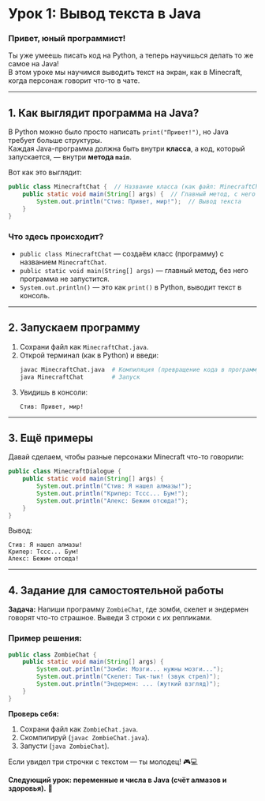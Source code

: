 # **Урок 1: Вывод текста в Java**  
### **Привет, юный программист!**  

Ты уже умеешь писать код на Python, а теперь научишься делать то же самое на Java!  
В этом уроке мы научимся выводить текст на экран, как в Minecraft, когда персонаж говорит что-то в чате.  

---

## **1. Как выглядит программа на Java?**  
В Python можно было просто написать `print("Привет!")`, но Java требует больше структуры.  
Каждая Java-программа должна быть внутри **класса**, а код, который запускается, — внутри **метода `main`**.  

Вот как это выглядит:  

```java
public class MinecraftChat {  // Название класса (как файл: MinecraftChat.java)
    public static void main(String[] args) {  // Главный метод, с него начинается программа
        System.out.println("Стив: Привет, мир!");  // Вывод текста
    }
}
```

### **Что здесь происходит?**  
- `public class MinecraftChat` — создаём класс (программу) с названием `MinecraftChat`.  
- `public static void main(String[] args)` — главный метод, без него программа не запустится.  
- `System.out.println()` — это как `print()` в Python, выводит текст в консоль.  

---

## **2. Запускаем программу**  
1. Сохрани файл как `MinecraftChat.java`.  
2. Открой терминал (как в Python) и введи:  
   ```bash
   javac MinecraftChat.java  # Компиляция (превращение кода в программу)
   java MinecraftChat        # Запуск
   ```  
3. Увидишь в консоли:  
   ```
   Стив: Привет, мир!
   ```  

---

## **3. Ещё примеры**  
Давай сделаем, чтобы разные персонажи Minecraft что-то говорили:  

```java
public class MinecraftDialogue {
    public static void main(String[] args) {
        System.out.println("Стив: Я нашел алмазы!");  
        System.out.println("Крипер: Тссс... Бум!");  
        System.out.println("Алекс: Бежим отсюда!");  
    }
}
```

Вывод:  
```
Стив: Я нашел алмазы!
Крипер: Тссс... Бум!
Алекс: Бежим отсюда!
```

---

## **4. Задание для самостоятельной работы**  
**Задача:** Напиши программу `ZombieChat`, где зомби, скелет и эндермен говорят что-то страшное. Выведи 3 строки с их репликами.  

### **Пример решения:**  
```java
public class ZombieChat {
    public static void main(String[] args) {
        System.out.println("Зомби: Мозги... нужны мозги...");  
        System.out.println("Скелет: Тык-тык! (звук стрел)");  
        System.out.println("Эндермен: ... (жуткий взгляд)");  
    }
}
```

**Проверь себя:**  
1. Сохрани файл как `ZombieChat.java`.  
2. Скомпилируй (`javac ZombieChat.java`).  
3. Запусти (`java ZombieChat`).  

Если увидел три строчки с текстом — ты молодец! 🎮💻  

**Следующий урок: переменные и числа в Java (счёт алмазов и здоровья).** 🚀